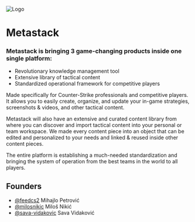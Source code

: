 ![Logo](https://github.com/metastackhq/metastack/blob/develop/docs/metastack.png?raw=true)

# Metastack

### Metastack is bringing 3 game-changing products inside one single platform:

- Revolutionary knowledge management tool
- Extensive library of tactical content
- Standardized operational framework for competitive players

Made specifically for Counter-Strike professionals and competitive players.
It allows you to easily create, organize, and update your in-game strategies,
screenshots & videos, and other tactical content.

Metastack will also have an extensive and curated content library from where
you can discover and import tactical content into your personal or team workspace.
We made every content piece into an object that can be edited and personalized
to your needs and linked & reused inside other content pieces.

The entire platform is establishing a much-needed standardization and
bringing the system of operation from the best teams in the world to all players.

## Founders

- [@feedcs2](https://twitter.com/feedcs2) Mihajlo Petrović
- [@milosnikic](https://www.github.com/milosnikic) Miloš Nikić
- [@sava-vidakovic](https://github.com/sava-vidakovic) Sava Vidaković
